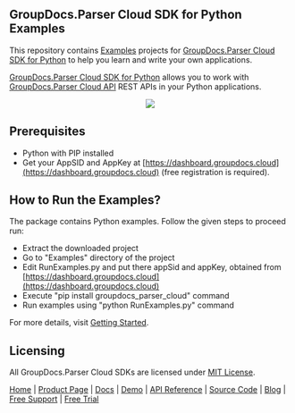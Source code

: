 ## GroupDocs.Parser Cloud SDK for Python Examples
This repository contains [Examples](Examples) projects for [GroupDocs.Parser Cloud SDK for Python](https://github.com/groupdocs-parser-cloud/groupdocs-parser-cloud-python) to help you learn and write your own applications.

[GroupDocs.Parser Cloud SDK for Python](https://products.groupdocs.cloud/parser/python) allows you to work with [GroupDocs.Parser Cloud API](https://products.groupdocs.cloud/parser) REST APIs in your Python applications.

<p align="center">
  <a title="Download complete GroupDocs.Parser Cloud SDK Python Example source code" href="https://github.com/groupdocs-parser-cloud/groupdocs-parser-cloud-python-samples/archive/master.zip">
	<img src="https://raw.github.com/AsposeExamples/java-examples-dashboard/master/images/downloadZip-Button-Large.png" />
  </a>
</p>

## Prerequisites

+ Python with PIP installed
+ Get your AppSID and AppKey at [https://dashboard.groupdocs.cloud](https://dashboard.groupdocs.cloud) (free registration is required).

## How to Run the Examples?

The package contains Python examples. Follow the given steps to proceed run:

* Extract the downloaded project
* Go to "Examples" directory of the project
* Edit RunExamples.py and put there appSid and appKey, obtained from [https://dashboard.groupdocs.cloud](https://dashboard.groupdocs.cloud)
* Execute "pip install groupdocs_parser_cloud" command
* Run examples using "python RunExamples.py" command

For more details, visit  [Getting Started](https://docs.groupdocs.cloud/parser/getting-started/).

## Licensing
All GroupDocs.Parser Cloud SDKs are licensed under [MIT License](LICENSE).

[Home](https://www.groupdocs.cloud/) | [Product Page](https://products.groupdocs.cloud/parser/python) | [Docs](https://docs.groupdocs.cloud/parser/) | [Demo](https://products.groupdocs.app/parser/family) | [API Reference](https://apireference.groupdocs.cloud/parser/) | [Source Code](https://github.com/groupdocs-parser-cloud/groupdocs-parser-cloud-python) | [Blog](https://blog.groupdocs.cloud/category/parser/) | [Free Support](https://forum.groupdocs.cloud/c/parser) | [Free Trial](https://purchase.groupdocs.cloud/trial)
